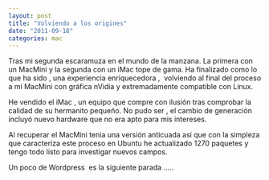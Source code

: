 ```yaml
---
layout: post
title: "Volviendo a los origines"
date: "2011-09-18"
categories: mac
---
```


Tras mi segunda escaramuza en el mundo de la manzana. La primera con un MacMini y la segunda con un iMac tope de gama. Ha finalizado como lo que ha sido , una experiencia enriquecedora ,  volviendo al final del proceso a mi MacMini con gráfica nVidia y extremadamente compatible con Linux.

He vendido el iMac , un equipo que compre con ilusión tras comprobar la calidad de su hermanito pequeño. No pudo ser , el cambio de generación incluyó nuevo hardware que no era apto para mis intereses.

Al recuperar el MacMini tenia una versión anticuada así que con la simpleza que caracteriza este proceso en Ubuntu he actualizado 1270 paquetes y tengo todo listo para investigar nuevos campos.

Un poco de Wordpress  es la siguiente parada .....
